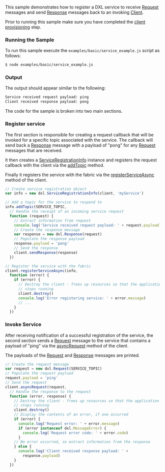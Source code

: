 This sample demonstrates how to register a DXL service to receive
[Request](Request.html) messages and send [Response](Response.html) messages
back to an invoking [Client](Client.html).

Prior to running this sample make sure you have completed the
[client provisioning](https://github.com/opendxl/opendxl-client-javascript#provisioning)
step.

### Running the Sample

To run this sample execute the ``examples/basic/service_example.js`` script as
follows:

```sh
$ node examples/basic/service_example.js
```

### Output

The output should appear similar to the following:

```sh
Service received request payload: ping
Client received response payload: pong
```

The code for the sample is broken into two main sections.

### Register service

The first section is responsible for creating a request callback that will be
invoked for a specific topic associated with the service. The callback will
send back a [Response](Response.html) message with a payload of "pong"
for any [Request](Request.html) messages that are received.

It then creates a [ServiceRegistrationInfo](ServiceRegistrationInfo.html)
instance and registers the request callback with the client via the
[addTopic](ServiceRegistrationInfo.html#addTopic) method.

Finally it registers the service with the fabric via the
[registerServiceAsync](Client.html#registerServiceAsync) method of the client.

```js
// Create service registration object
var info = new dxl.ServiceRegistrationInfo(client, 'myService')

// Add a topic for the service to respond to
info.addTopic(SERVICE_TOPIC,
  // Handle the receipt of an incoming service request
  function (request) {
    // Extract information from request
    console.log('Service received request payload: ' + request.payload)
    // Create the response message
    var response = new dxl.Response(request)
    // Populate the response payload
    response.payload = 'pong'
    // Send the response
    client.sendResponse(response)
  })

// Register the service with the fabric
client.registerServiceAsync(info,
  function (error) {
    if (error) {
      // Destroy the client - frees up resources so that the application
      // stops running
      client.destroy()
      console.log('Error registering service: ' + error.message)
      // ...
    }
  })
```

### Invoke Service

After receiving notification of a successful registration of the service, the
second section sends a [Request](Request.html) message to the service that
contains a payload of "ping" via the [asyncRequest](Client.html#asyncRequest)
method of the client.

The payloads of the [Request](Request.html) and [Response](Response.html)
messages are printed.

```js
// Create the request message
var request = new dxl.Request(SERVICE_TOPIC)
// Populate the request payload
request.payload = 'ping'
// Send the request
client.asyncRequest(request,
  // Handle the response to the request
  function (error, response) {
    // Destroy the client - frees up resources so that the application
    // stops running
    client.destroy()
    // Display the contents of an error, if one occurred
    if (error) {
      console.log('Request error: ' + error.message)
      if (error instanceof dxl.MessageError) {
        console.log('Request error code: ' + error.code)
      }
    // No error occurred, so extract information from the response
    } else {
      console.log('Client received response payload: ' +
        response.payload)
    }
  })
```
